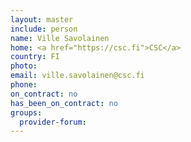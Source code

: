 ```yaml
---
layout: master
include: person
name: Ville Savolainen
home: <a href="https://csc.fi">CSC</a>
country: FI
photo:
email: ville.savolainen@csc.fi
phone:
on_contract: no
has_been_on_contract: no
groups:
  provider-forum:
---
```

